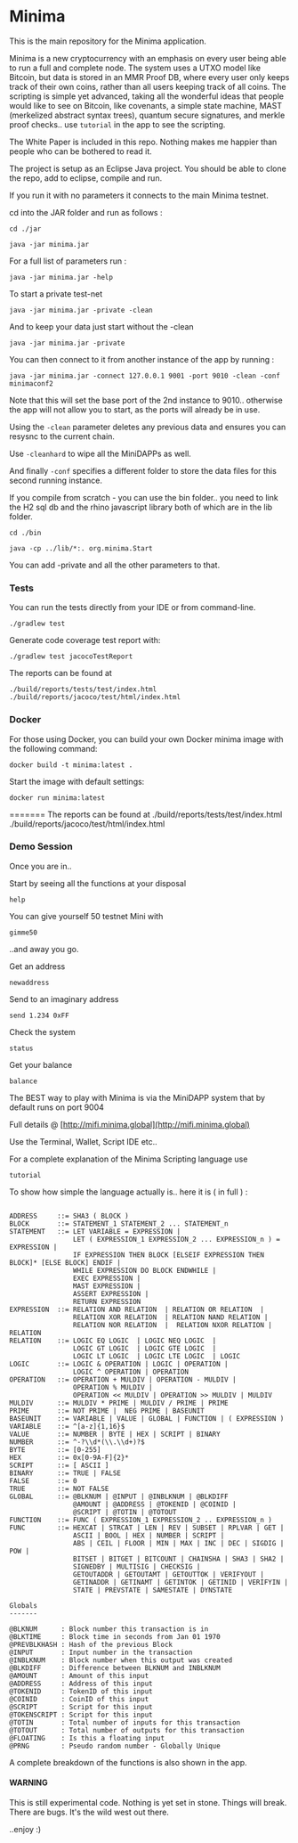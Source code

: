 # Minima

This is the main repository for the Minima application.

Minima is a new cryptocurrency with an emphasis on every user being able to run a full and complete node. The system uses a UTXO model like Bitcoin, but data is stored in an MMR Proof DB, where every user only keeps track of their own coins, rather than all users keeping track of all coins. The scripting is simple yet advanced, taking all the wonderful ideas that people would like to see on Bitcoin, like covenants, a simple state machine, MAST (merkelized abstract syntax trees), quantum secure signatures, and merkle proof checks.. use `tutorial` in the app to see the scripting.

The White Paper is included in this repo. Nothing makes me happier than people who can be bothered to read it.

The project is setup as an Eclipse Java project. You should be able to clone the repo, add to eclipse, compile and run.

If you run it with no parameters it connects to the main Minima testnet.

cd into the JAR folder and run as follows :

```
cd ./jar

java -jar minima.jar
```

For a full list of parameters run :

```
java -jar minima.jar -help
```

To start a private test-net

```
java -jar minima.jar -private -clean
```

And to keep your data just start without the -clean

```
java -jar minima.jar -private
```

You can then connect to it from another instance of the app by running :

```
java -jar minima.jar -connect 127.0.0.1 9001 -port 9010 -clean -conf minimaconf2
```
Note that this will set the base port of the 2nd instance to 9010.. otherwise the app will not allow you to start, as the ports will already be in use.

Using the `-clean` parameter deletes any previous data and ensures you can resysnc to the current chain.

Use `-cleanhard` to wipe all the MiniDAPPs as well.

And finally `-conf` specifies a different folder to store the data files for this second running instance.

If you compile from scratch - you can use the bin folder.. you need to link the H2 sql db and the rhino javascript library both of which are in the lib folder.

```
cd ./bin

java -cp ../lib/*:. org.minima.Start
```

You can add -private and all the other parameters to that.


### Tests

You can run the tests directly from your IDE or from command-line.

```
./gradlew test
```

Generate code coverage test report with:
```
./gradlew test jacocoTestReport
```

The reports can be found at
```
./build/reports/tests/test/index.html
./build/reports/jacoco/test/html/index.html
```

### Docker

For those using Docker, you can build your own Docker minima image with the following command:
```
docker build -t minima:latest .
```

Start the image with default settings:
```
docker run minima:latest
```
=======
The reports can be found at
./build/reports/tests/test/index.html
./build/reports/jacoco/test/html/index.html

### Demo Session

Once you are in..

Start by seeing all the functions at your disposal

```
help
```

You can give yourself 50 testnet Mini with

```
gimme50
```

..and away you go.

Get an address

```
newaddress
```

Send to an imaginary address

```
send 1.234 0xFF
```

Check the system

```
status
```

Get your balance

```
balance
```

The BEST way to play with Minima is via the MiniDAPP system that by default runs on port 9004

Full details  @ [http://mifi.minima.global](http://mifi.minima.global)

Use the Terminal, Wallet, Script IDE etc..

For a complete explanation of the Minima Scripting language use

```
tutorial
```

To show how simple the language actually is.. here it is ( in full ) :

```

ADDRESS     ::= SHA3 ( BLOCK )
BLOCK       ::= STATEMENT_1 STATEMENT_2 ... STATEMENT_n
STATEMENT   ::= LET VARIABLE = EXPRESSION |
                LET ( EXPRESSION_1 EXPRESSION_2 ... EXPRESSION_n ) = EXPRESSION |
                IF EXPRESSION THEN BLOCK [ELSEIF EXPRESSION THEN BLOCK]* [ELSE BLOCK] ENDIF |
                WHILE EXPRESSION DO BLOCK ENDWHILE |
                EXEC EXPRESSION |
                MAST EXPRESSION |
                ASSERT EXPRESSION |
                RETURN EXPRESSION
EXPRESSION  ::= RELATION AND RELATION  | RELATION OR RELATION  |
                RELATION XOR RELATION  | RELATION NAND RELATION |
                RELATION NOR RELATION  |  RELATION NXOR RELATION | RELATION
RELATION    ::= LOGIC EQ LOGIC  | LOGIC NEQ LOGIC  |
                LOGIC GT LOGIC  | LOGIC GTE LOGIC  |
                LOGIC LT LOGIC  | LOGIC LTE LOGIC  | LOGIC
LOGIC       ::= LOGIC & OPERATION | LOGIC | OPERATION |
                LOGIC ^ OPERATION | OPERATION
OPERATION   ::= OPERATION + MULDIV | OPERATION - MULDIV |
                OPERATION % MULDIV |
                OPERATION << MULDIV | OPERATION >> MULDIV | MULDIV
MULDIV      ::= MULDIV * PRIME | MULDIV / PRIME | PRIME
PRIME       ::= NOT PRIME |  NEG PRIME | BASEUNIT
BASEUNIT    ::= VARIABLE | VALUE | GLOBAL | FUNCTION | ( EXPRESSION )
VARIABLE    ::= ^[a-z]{1,16}$
VALUE       ::= NUMBER | BYTE | HEX | SCRIPT | BINARY
NUMBER      ::= ^-?\\d*(\\.\\d+)?$
BYTE        ::= [0-255]
HEX         ::= 0x[0-9A-F]{2}*
SCRIPT      ::= [ ASCII ]
BINARY      ::= TRUE | FALSE
FALSE       ::= 0
TRUE        ::= NOT FALSE
GLOBAL      ::= @BLKNUM | @INPUT | @INBLKNUM | @BLKDIFF
      	        @AMOUNT | @ADDRESS | @TOKENID | @COINID |
                @SCRIPT | @TOTIN | @TOTOUT
FUNCTION    ::= FUNC ( EXPRESSION_1 EXPRESSION_2 .. EXPRESSION_n )
FUNC        ::= HEXCAT | STRCAT | LEN | REV | SUBSET | RPLVAR | GET |
                ASCII | BOOL | HEX | NUMBER | SCRIPT |
                ABS | CEIL | FLOOR | MIN | MAX | INC | DEC | SIGDIG | POW |
                BITSET | BITGET | BITCOUNT | CHAINSHA | SHA3 | SHA2 |
                SIGNEDBY | MULTISIG | CHECKSIG |
                GETOUTADDR | GETOUTAMT | GETOUTTOK | VERIFYOUT |
                GETINADDR | GETINAMT | GETINTOK | GETINID | VERIFYIN |
                STATE | PREVSTATE | SAMESTATE | DYNSTATE

Globals
-------

@BLKNUM      : Block number this transaction is in
@BLKTIME     : Block time in seconds from Jan 01 1970
@PREVBLKHASH : Hash of the previous Block
@INPUT       : Input number in the transaction
@INBLKNUM    : Block number when this output was created
@BLKDIFF     : Difference between BLKNUM and INBLKNUM
@AMOUNT      : Amount of this input
@ADDRESS     : Address of this input
@TOKENID     : TokenID of this input
@COINID      : CoinID of this input
@SCRIPT      : Script for this input
@TOKENSCRIPT : Script for this input
@TOTIN       : Total number of inputs for this transaction
@TOTOUT      : Total number of outputs for this transaction
@FLOATING    : Is this a floating input
@PRNG        : Pseudo random number - Globally Unique

```

A complete breakdown of the functions is also shown in the app.

#### WARNING

This is still experimental code. Nothing is yet set in stone. Things will break. There are bugs. It's the wild west out there.

..enjoy :)
